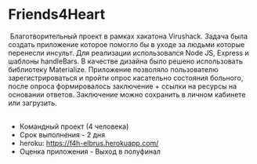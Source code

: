# Friends4Heart
​
Благотворительный проект в рамках хакатона Virushack. Задача была создать приложение которое помогло бы в уходе за людьми которые перенесли инсульт. 
Для реализации использовался Node JS, Express и шаблоны handleBars. В качестве дизайна было решено использовать библиотеку Materialize. 
Приложение позволяло пользователю зарегистрироваться и пройти опрос касательно состояния больного, после опроса формировалось заключение + ссылки на ресурсы на основании ответов. Заключение можно сохранить в личном кабинете или загрузить.  
​
* Командный проект (4 человека)
* Срок выполнения - 2 дня
* heroku: https://f4h-elbrus.herokuapp.com/
* Оценка приложения - Выход в полуфинал
